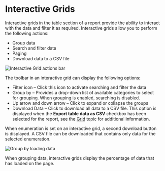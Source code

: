 # Interactive Grids

Interactive grids in the table section of a report provide the ability to interact with the data and filter it as required. Interactive grids allow you to perform the following actions:

- Group data
- Search and filter data
- Paging
- Download data to a CSV file

![Interactive Grid actions bar](/img/product_docs/accessanalyzer/accessanalyzer/enterpriseauditor/admin/report/interactivegrids/interactivegridoptions.png)

The toolbar in an interactive grid can display the following options:

- Filter icon – Click this icon to activate searching and filter the data
- Group by – Provides a drop-down list of available categories to select for grouping. When grouping is enabled, searching is disabled.
- Up arrow and down arrow – Click to expand or collapse the groups
- Download Data – Click to download all data to a CSV file. This option is displayed when the __Export table data as CSV__ checkbox has been selected for the report, see the [Grid](/docs/accessanalyzer/accessanalyzer/enterpriseauditor/admin/report/wizard/widgets.md#Grid) topic for additional information.

When enumeration is set on an interactive grid, a second download button is displayed. A CSV file can be downloaded that contains only data for the selected enumeration.

![Group by loading data](/img/product_docs/accessanalyzer/accessanalyzer/enterpriseauditor/admin/report/interactivegrids/groupbyloadingdata.png)

When grouping data, interactive grids display the percentage of data that has loaded on the page.
